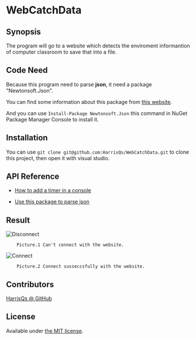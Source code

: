 # WebCatchData

## Synopsis

The program will go to a website which detects the enviroment informantion of computer classroom to save that into a file.

## Code Need

Because this program need to parse **json**, it need a package "Newtonsoft.Json".

You can find some information about this package from [this website](http://www.newtonsoft.com/json).

And you can use `Install-Package Newtonsoft.Json` this command in NuGet Package Manager Console to install it.

## Installation

You can use `git clone git@github.com:HarrisQs/WebCatchData.git` to clone this project, then open it with visual studio.

## API Reference

* [How to add a timer in a console](https://msdn.microsoft.com/zh-tw/library/system.timers.timer.elapsed(v=vs.110).aspx)

* [Use this package to parse json](http://www.newtonsoft.com/json)

## Result

![Disconnect](https://github.com/HarrisQs/WebCatchData/blob/master/Picture/Disconnect.PNG)
		
		Picture.1 Can't connect with the website.

![Connect](https://github.com/HarrisQs/WebCatchData/blob/master/Picture/Connect.PNG)

		Picture.2 Connect susseccsfully with the website.

## Contributors

[HarrisQs @ GitHub ](https://github.com/HarrisQs)

## License

Available under [the MIT license](https://mths.be/mit).
